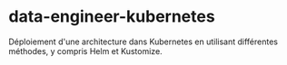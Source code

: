 # data-engineer-kubernetes
Déploiement d'une architecture dans Kubernetes en utilisant différentes méthodes, y compris Helm et Kustomize.
